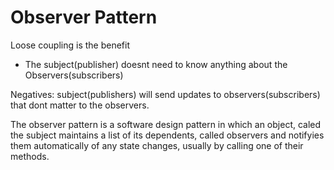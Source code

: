 Observer Pattern
================

Loose coupling is the benefit
 - The subject(publisher) doesnt need to know anything about the Observers(subscribers)

Negatives:
subject(publishers) will send updates to observers(subscribers) that dont matter to the observers. 

The observer pattern is a software design pattern in which an object, caled the subject maintains a list of its dependents, called observers and notifyies them automatically of any state changes, usually by calling one of their methods.